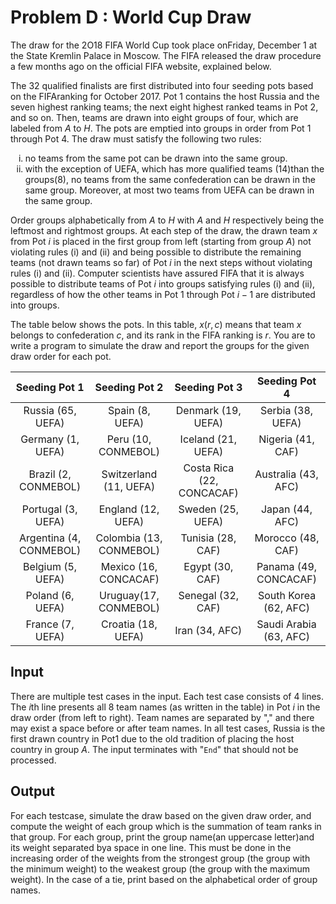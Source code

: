 # Problem D : World Cup Draw

The draw for the 2O18 FIFA World Cup took place onFriday, December 1 at the State Kremlin Palace in Moscow. The FIFA released the draw procedure a few months ago on the official FIFA website, explained below.

The 32 qualified finalists are first distributed into four seeding pots based on the FIFAranking for October 2017. Pot 1 contains the host Russia and the seven highest ranking teams; the next eight highest ranked teams in Pot 2, and so on. Then, teams are drawn into eight groups of four, which are labeled from $A$ to $H$. The pots are emptied into groups in order from Pot 1 through Pot 4. The draw must satisfy the following two rules:

<ol type = "i">

<li>
    no teams from the same pot can be drawn into the same group.
</li>

<li>
    with the exception of UEFA, which has more qualified teams (14)than the groups(8), no teams from the same confederation can be drawn in the same group. Moreover, at most two teams from UEFA can be drawn in the same group.
</li>

</ol>

Order groups alphabetically from $A$ to $H$ with $A$ and $H$ respectively being the leftmost and rightmost groups. At each step of the draw, the drawn team $x$ from Pot $i$ is placed in the first group from left (starting from group $A$) not violating rules (i) and (ii) and being possible to distribute the remaining teams (not drawn teams so far) of Pot $i$ in the next steps without violating rules (i) and (ii). Computer scientists have assured FIFA that it is always possible to distribute teams of Pot $i$ into groups satisfying rules (i) and (ii), regardless of how the other teams in Pot 1 through Pot $i - 1$ are distributed into groups.

The table below shows the pots. In this table, $x(r, c)$ means that team $x$ belongs to confederation $c$, and its rank in the FIFA ranking is $r$. You are to write a program to simulate the draw and report the groups for the given draw order for each pot.

|      Seeding Pot 1      |      Seeding Pot 2      |       Seeding Pot 3       |     Seeding Pot 4      |
| :---------------------: | :---------------------: | :-----------------------: | :--------------------: |
|    Russia (65, UEFA)    |     Spain (8, UEFA)     |    Denmark (19, UEFA)     |   Serbia (38, UEFA)    |
|    Germany (1, UEFA)    |   Peru (10, CONMEBOL)   |    Iceland (21, UEFA)     |   Nigeria (41, CAF)    |
|  Brazil (2, CONMEBOL)   | Switzerland (11, UEFA)  | Costa Rica (22, CONCACAF) |  Australia (43, AFC)   |
|   Portugal (3, UEFA)    |   England (12, UEFA)    |     Sweden (25, UEFA)     |    Japan (44, AFC)     |
| Argentina (4, CONMEBOL) | Colombia (13, CONMEBOL) |     Tunisia (28, CAF)     |   Morocco (48, CAF)    |
|    Belgium (5, UEFA)    |  Mexico (16, CONCACAF)  |      Egypt (30, CAF)      | Panama (49, CONCACAF)  |
|    Poland (6, UEFA)     |  Uruguay(17, CONMEBOL)  |     Senegal (32, CAF)     | South Korea (62, AFC)  |
|    France (7, UEFA)     |   Croatia (18, UEFA)    |      Iran (34, AFC)       | Saudi Arabia (63, AFC) |

## Input

There are multiple test cases in the input. Each test case consists of 4 lines. The $i$th line presents all 8 team names (as written in the table) in Pot $i$ in the draw order (from left to right). Team names are separated by "," and there may exist a space before or after team names. In all test cases, Russia is the first drawn country in Pot1 due to the old tradition of placing the host country in group $A$. The input terminates with "`End`" that should not be processed.

## Output

For each testcase, simulate the draw based on the given draw order, and compute the weight of each group which is the summation of team ranks in that group. For each group, print the group name(an uppercase letter)and its weight separated bya space in one line. This must be done in the increasing order of the weights from the strongest group (the group with the minimum weight) to the weakest group (the group with the maximum weight). In the case of a tie, print based on the alphabetical order of group names.
